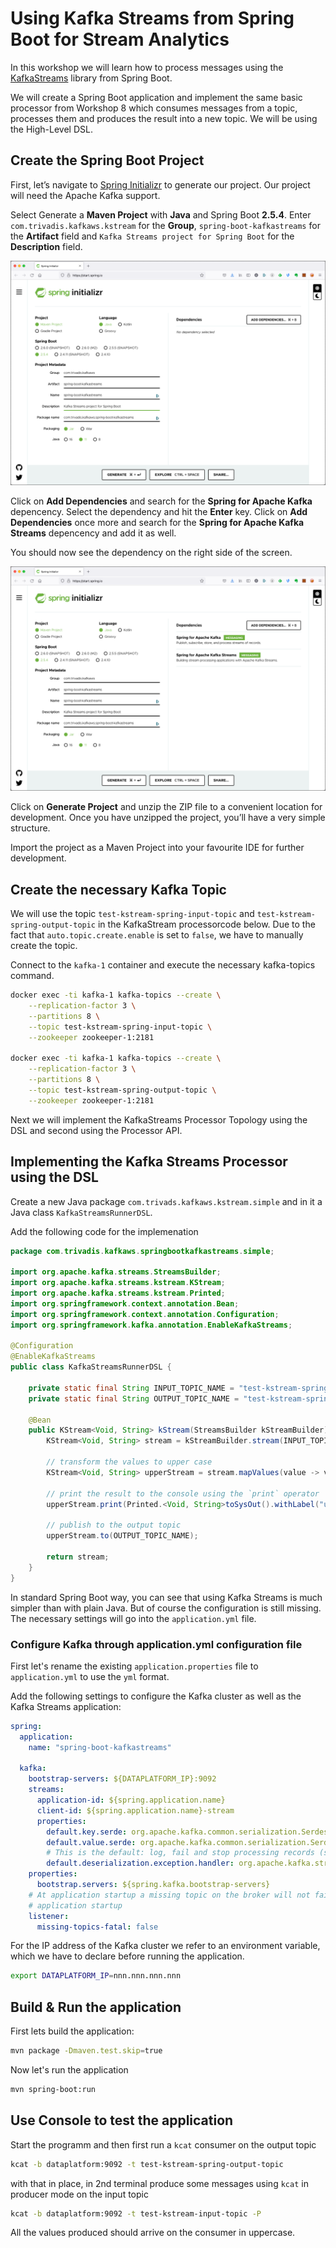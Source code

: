 # Using Kafka Streams from Spring Boot for Stream Analytics

In this workshop we will learn how to process messages using the [KafkaStreams](https://kafka.apache.org/documentation/streams/) library from Spring Boot. 

We will create a Spring Boot application and implement the same basic processor from Workshop 8 which consumes messages from a topic, processes them and produces the result into a new topic. We will be using the High-Level DSL.

## Create the Spring Boot Project

First, let’s navigate to [Spring Initializr](https://start.spring.io/) to generate our project. Our project will need the Apache Kafka support. 

Select Generate a **Maven Project** with **Java** and Spring Boot **2.5.4**. Enter `com.trivadis.kafkaws.kstream` for the **Group**, `spring-boot-kafkastreams` for the **Artifact** field and `Kafka Streams project for Spring Boot` for the **Description** field. 

![Alt Image Text](./images/spring-initializr.png "Spring Initializr")

Click on **Add Dependencies** and search for the  **Spring for Apache Kafka** depencency. Select the dependency and hit the **Enter** key. Click on **Add Dependencies** once more and search for the  **Spring for Apache Kafka Streams** depencency and add it as well. 

You should now see the dependency on the right side of the screen.

![Alt Image Text](./images/spring-initializr-with-kafka-dep.png "Spring Initializr")

Click on **Generate Project** and unzip the ZIP file to a convenient location for development. Once you have unzipped the project, you’ll have a very simple structure. 

Import the project as a Maven Project into your favourite IDE for further development. 

## Create the necessary Kafka Topic 

We will use the topic `test-kstream-spring-input-topic` and `test-kstream-spring-output-topic` in the KafkaStream processorcode below. Due to the fact that `auto.topic.create.enable` is set to `false`, we have to manually create the topic. 

Connect to the `kafka-1` container and execute the necessary kafka-topics command. 

```bash
docker exec -ti kafka-1 kafka-topics --create \
    --replication-factor 3 \
    --partitions 8 \
    --topic test-kstream-spring-input-topic \
    --zookeeper zookeeper-1:2181
    
docker exec -ti kafka-1 kafka-topics --create \
    --replication-factor 3 \
    --partitions 8 \
    --topic test-kstream-spring-output-topic \
    --zookeeper zookeeper-1:2181
```

Next we will implement the KafkaStreams Processor Topology using the DSL and second using the Processor API.

## Implementing the Kafka Streams Processor using the DSL

Create a new Java package `com.trivads.kafkaws.kstream.simple` and in it a Java class `KafkaStreamsRunnerDSL`. 

Add the following code for the implemenation

```java
package com.trivadis.kafkaws.springbootkafkastreams.simple;

import org.apache.kafka.streams.StreamsBuilder;
import org.apache.kafka.streams.kstream.KStream;
import org.apache.kafka.streams.kstream.Printed;
import org.springframework.context.annotation.Bean;
import org.springframework.context.annotation.Configuration;
import org.springframework.kafka.annotation.EnableKafkaStreams;

@Configuration
@EnableKafkaStreams
public class KafkaStreamsRunnerDSL {

    private static final String INPUT_TOPIC_NAME = "test-kstream-spring-input-topic";
    private static final String OUTPUT_TOPIC_NAME = "test-kstream-spring-output-topic";

    @Bean
    public KStream<Void, String> kStream(StreamsBuilder kStreamBuilder) {
        KStream<Void, String> stream = kStreamBuilder.stream(INPUT_TOPIC_NAME);

        // transform the values to upper case
        KStream<Void, String> upperStream = stream.mapValues(value -> value.toUpperCase());

        // print the result to the console using the `print` operator
        upperStream.print(Printed.<Void, String>toSysOut().withLabel("upperValue"));

        // publish to the output topic
        upperStream.to(OUTPUT_TOPIC_NAME);

        return stream;
    }
}
```

In standard Spring Boot way, you can see that using Kafka Streams is much simpler than with plain Java. But of course the configuration is still missing. The necessary settings will go into the `application.yml` file.

### Configure Kafka through application.yml configuration file

First let's rename the existing `application.properties` file to `application.yml` to use the `yml` format. 

Add the following settings to configure the Kafka cluster as well as the Kafka Streams application:

```yml
spring:
  application:
    name: "spring-boot-kafkastreams"

  kafka:
    bootstrap-servers: ${DATAPLATFORM_IP}:9092
    streams:
      application-id: ${spring.application.name}
      client-id: ${spring.application.name}-stream
      properties:
        default.key.serde: org.apache.kafka.common.serialization.Serdes$VoidSerde
        default.value.serde: org.apache.kafka.common.serialization.Serdes$StringSerde
        # This is the default: log, fail and stop processing records (stop stream)
        default.deserialization.exception.handler: org.apache.kafka.streams.errors.LogAndFailExceptionHandler
    properties:
      bootstrap.servers: ${spring.kafka.bootstrap-servers}
    # At application startup a missing topic on the broker will not fail the
    # application startup
    listener:
      missing-topics-fatal: false
```

For the IP address of the Kafka cluster we refer to an environment variable, which we have to declare before running the application.

```bash
export DATAPLATFORM_IP=nnn.nnn.nnn.nnn
```

## Build & Run the application

First lets build the application:

```bash
mvn package -Dmaven.test.skip=true
```

Now let's run the application

```bash
mvn spring-boot:run
```

## Use Console to test the application

Start the programm and then first run a `kcat` consumer on the output topic

```bash
kcat -b dataplatform:9092 -t test-kstream-spring-output-topic
```

with that in place, in 2nd terminal produce some messages using `kcat` in producer mode on the input topic

```bash
kcat -b dataplatform:9092 -t test-kstream-input-topic -P
```

All the values produced should arrive on the consumer in uppercase.

